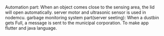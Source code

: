 Automation part:
When an object comes close to the sensing area, the lid will open automatically.
server motor and ultrasonic sensor is used in nodemcu.
garbage monitoring system part(server seeting):
When a dustbin gets Full, a message is sent to the municipal corporation. To make app flutter and java language.

